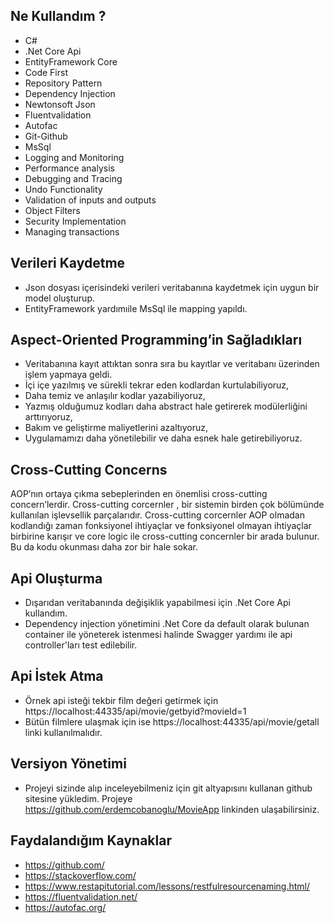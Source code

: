 ## Ne Kullandım ?

- C#
- .Net Core Api
- EntityFramework Core
- Code First
- Repository Pattern
- Dependency Injection
- Newtonsoft Json 
- Fluentvalidation 
- Autofac
- Git-Github
- MsSql
- Logging and Monitoring
- Performance analysis
- Debugging and Tracing
- Undo Functionality
- Validation of inputs and outputs
- Object Filters
- Security Implementation
- Managing transactions

## Verileri Kaydetme

- Json dosyası içerisindeki verileri veritabanına kaydetmek için uygun bir model oluşturup.
- EntityFramework yardımıile MsSql ile mapping yapıldı.

## Aspect-Oriented Programming’in Sağladıkları

- Veritabanına kayıt attıktan sonra sıra bu kayıtlar ve veritabanı üzerinden işlem yapmaya geldi. 
- İçi içe yazılmış ve sürekli tekrar eden kodlardan kurtulabiliyoruz,
- Daha temiz ve anlaşılır kodlar yazabiliyoruz,
- Yazmış olduğumuz kodları daha abstract hale getirerek modülerliğini arttırıyoruz,
- Bakım ve geliştirme maliyetlerini azaltıyoruz,
- Uygulamamızı daha yönetilebilir ve daha esnek hale getirebiliyoruz.

## Cross-Cutting Concerns
AOP’nın ortaya çıkma sebeplerinden en önemlisi cross-cutting concern’lerdir. Cross-cutting corcernler , bir sistemin birden çok bölümünde kullanılan işlevsellik parçalarıdır. Cross-cutting corcernler AOP olmadan kodlandığı zaman fonksiyonel ihtiyaçlar ve fonksiyonel olmayan ihtiyaçlar birbirine karışır ve core logic ile cross-cutting concernler bir arada bulunur. Bu da kodu okunması daha zor bir hale sokar.

## Api Oluşturma

- Dışarıdan veritabanında değişiklik yapabilmesi için .Net Core Api kullandım. 
- Dependency injection yönetimini .Net Core da default olarak bulunan container ile yöneterek istenmesi halinde Swagger yardımı ile api controller'ları test edilebilir.

## Api İstek Atma

- Örnek api isteği tekbir film değeri getirmek için https://localhost:44335/api/movie/getbyid?movieId=1  
- Bütün filmlere ulaşmak için ise https://localhost:44335/api/movie/getall linki kullanılmalıdır.  

## Versiyon Yönetimi

- Projeyi sizinde alıp inceleyebilmeniz için git altyapısını kullanan github sitesine yükledim. Projeye  https://github.com/erdemcobanoglu/MovieApp linkinden ulaşabilirsiniz.

## Faydalandığım Kaynaklar

- https://github.com/ 
- https://stackoverflow.com/
- https://www.restapitutorial.com/lessons/restfulresourcenaming.html/
- https://fluentvalidation.net/
- https://autofac.org/
